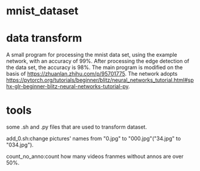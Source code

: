 # mnist_dataset
# data transform
A small program for processing the mnist data set, using the example network, with an accuracy of 99%.
After processing the edge detection of the data set, the accuracy is 98%.
The main program is modified on the basis of https://zhuanlan.zhihu.com/p/95701775.
The network adopts https://pytorch.org/tutorials/beginner/blitz/neural_networks_tutorial.html#sphx-glr-beginner-blitz-neural-networks-tutorial-py.



# tools
some .sh and .py files that are used to transform dataset.

add_0.sh:change pictures' names from "0.jpg" to "000.jpg"("34.jpg" to "034.jpg").

count_no_anno:count how many videos franmes without annos are over 50%.

